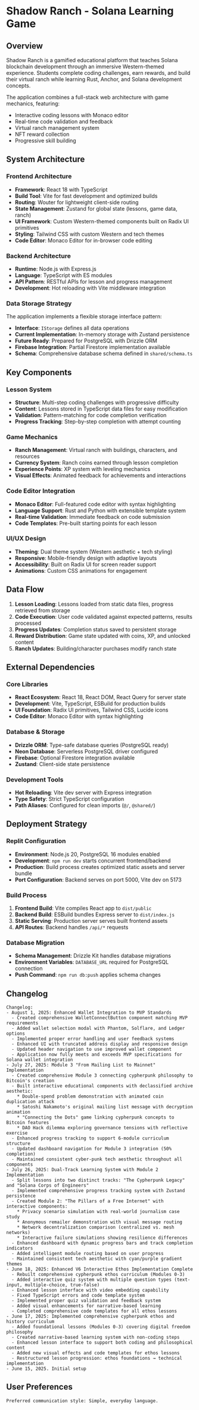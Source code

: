 # Shadow Ranch - Solana Learning Game

## Overview

Shadow Ranch is a gamified educational platform that teaches Solana blockchain development through an immersive Western-themed experience. Students complete coding challenges, earn rewards, and build their virtual ranch while learning Rust, Anchor, and Solana development concepts.

The application combines a full-stack web architecture with game mechanics, featuring:
- Interactive coding lessons with Monaco editor
- Real-time code validation and feedback
- Virtual ranch management system
- NFT reward collection
- Progressive skill building

## System Architecture

### Frontend Architecture
- **Framework**: React 18 with TypeScript
- **Build Tool**: Vite for fast development and optimized builds
- **Routing**: Wouter for lightweight client-side routing
- **State Management**: Zustand for global state (lessons, game data, ranch)
- **UI Framework**: Custom Western-themed components built on Radix UI primitives
- **Styling**: Tailwind CSS with custom Western and tech themes
- **Code Editor**: Monaco Editor for in-browser code editing

### Backend Architecture
- **Runtime**: Node.js with Express.js
- **Language**: TypeScript with ES modules
- **API Pattern**: RESTful APIs for lesson and progress management
- **Development**: Hot reloading with Vite middleware integration

### Data Storage Strategy
The application implements a flexible storage interface pattern:
- **Interface**: `IStorage` defines all data operations
- **Current Implementation**: In-memory storage with Zustand persistence
- **Future Ready**: Prepared for PostgreSQL with Drizzle ORM
- **Firebase Integration**: Partial Firestore implementation available
- **Schema**: Comprehensive database schema defined in `shared/schema.ts`

## Key Components

### Lesson System
- **Structure**: Multi-step coding challenges with progressive difficulty
- **Content**: Lessons stored in TypeScript data files for easy modification
- **Validation**: Pattern-matching for code completion verification
- **Progress Tracking**: Step-by-step completion with attempt counting

### Game Mechanics
- **Ranch Management**: Virtual ranch with buildings, characters, and resources
- **Currency System**: Ranch coins earned through lesson completion
- **Experience Points**: XP system with leveling mechanics
- **Visual Effects**: Animated feedback for achievements and interactions

### Code Editor Integration
- **Monaco Editor**: Full-featured code editor with syntax highlighting
- **Language Support**: Rust and Python with extensible template system
- **Real-time Validation**: Immediate feedback on code submission
- **Code Templates**: Pre-built starting points for each lesson

### UI/UX Design
- **Theming**: Dual theme system (Western aesthetic + tech styling)
- **Responsive**: Mobile-friendly design with adaptive layouts
- **Accessibility**: Built on Radix UI for screen reader support
- **Animations**: Custom CSS animations for engagement

## Data Flow

1. **Lesson Loading**: Lessons loaded from static data files, progress retrieved from storage
2. **Code Execution**: User code validated against expected patterns, results processed
3. **Progress Updates**: Completion status saved to persistent storage
4. **Reward Distribution**: Game state updated with coins, XP, and unlocked content
5. **Ranch Updates**: Building/character purchases modify ranch state

## External Dependencies

### Core Libraries
- **React Ecosystem**: React 18, React DOM, React Query for server state
- **Development**: Vite, TypeScript, ESBuild for production builds
- **UI Foundation**: Radix UI primitives, Tailwind CSS, Lucide icons
- **Code Editor**: Monaco Editor with syntax highlighting

### Database & Storage
- **Drizzle ORM**: Type-safe database queries (PostgreSQL ready)
- **Neon Database**: Serverless PostgreSQL driver configured
- **Firebase**: Optional Firestore integration available
- **Zustand**: Client-side state persistence

### Development Tools
- **Hot Reloading**: Vite dev server with Express integration
- **Type Safety**: Strict TypeScript configuration
- **Path Aliases**: Configured for clean imports (`@/`, `@shared/`)

## Deployment Strategy

### Replit Configuration
- **Environment**: Node.js 20, PostgreSQL 16 modules enabled
- **Development**: `npm run dev` starts concurrent frontend/backend
- **Production**: Build process creates optimized static assets and server bundle
- **Port Configuration**: Backend serves on port 5000, Vite dev on 5173

### Build Process
1. **Frontend Build**: Vite compiles React app to `dist/public`
2. **Backend Build**: ESBuild bundles Express server to `dist/index.js`
3. **Static Serving**: Production server serves built frontend assets
4. **API Routes**: Backend handles `/api/*` requests

### Database Migration
- **Schema Management**: Drizzle Kit handles database migrations
- **Environment Variables**: `DATABASE_URL` required for PostgreSQL connection
- **Push Command**: `npm run db:push` applies schema changes

## Changelog

```
Changelog:
- August 1, 2025: Enhanced Wallet Integration to MVP Standards
  - Created comprehensive WalletConnectButton component matching MVP requirements
  - Added wallet selection modal with Phantom, Solflare, and Ledger options
  - Implemented proper error handling and user feedback systems
  - Enhanced UI with truncated address display and responsive design
  - Updated header navigation to use improved wallet component
  - Application now fully meets and exceeds MVP specifications for Solana wallet integration
- July 27, 2025: Module 3 "From Mailing List to Mainnet" Implementation
  - Created comprehensive Module 3 connecting cypherpunk philosophy to Bitcoin's creation
  - Built interactive educational components with declassified archive aesthetic:
    * Double-spend problem demonstration with animated coin duplication attack
    * Satoshi Nakamoto's original mailing list message with decryption animation
    * "Connecting the Dots" game linking cypherpunk concepts to Bitcoin features
    * DAO Hack dilemma exploring governance tensions with reflective exercise
  - Enhanced progress tracking to support 6-module curriculum structure
  - Updated dashboard navigation for Module 3 integration (50% completion)
  - Maintained consistent cyber-punk tech aesthetic throughout all components
- July 26, 2025: Dual-Track Learning System with Module 2 Implementation
  - Split lessons into two distinct tracks: "The Cypherpunk Legacy" and "Solana Corps of Engineers"
  - Implemented comprehensive progress tracking system with Zustand persistence
  - Created Module 2: "The Pillars of a Free Internet" with interactive components:
    * Privacy scenario simulation with real-world journalism case study
    * Anonymous remailer demonstration with visual message routing
    * Network decentralization comparison (centralized vs. mesh networks)
    * Interactive failure simulations showing resilience differences
  - Enhanced dashboard with dynamic progress bars and track completion indicators
  - Added intelligent module routing based on user progress
  - Maintained consistent tech aesthetic with cyan/purple gradient themes
- June 18, 2025: Enhanced V6 Interactive Ethos Implementation Complete
  - Rebuilt comprehensive cypherpunk ethos curriculum (Modules 0-3)
  - Added interactive quiz system with multiple question types (text-input, multiple-choice, true-false)
  - Enhanced lesson interface with video embedding capability
  - Fixed TypeScript errors and code template system
  - Implemented proper quiz validation and feedback system
  - Added visual enhancements for narrative-based learning
  - Completed comprehensive code templates for all ethos lessons
- June 17, 2025: Implemented comprehensive cypherpunk ethos and history curriculum
  - Added foundational lessons (Modules 0-3) covering digital freedom philosophy
  - Created narrative-based learning system with non-coding steps
  - Enhanced lesson interface to support both coding and philosophical content
  - Added new visual effects and code templates for ethos lessons
  - Restructured lesson progression: ethos foundations → technical implementation
- June 15, 2025. Initial setup
```

## User Preferences

```
Preferred communication style: Simple, everyday language.
```